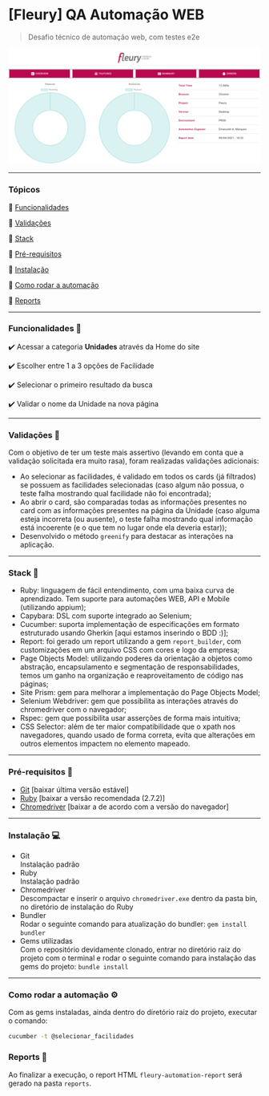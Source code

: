 # [Fleury]  QA Automação WEB

>Desafio técnico de automação web, com testes e2e

<p align="center">
  <img src="public/fleury-report.png" width="600">
</p>

---

### Tópicos

:small_blue_diamond: [Funcionalidades](#funcionalidades-pushpin)

:small_blue_diamond: [Validações](#validações-crystal_ball)

:small_blue_diamond: [Stack](#stack-rocket)

:small_blue_diamond: [Pré-requisitos](#pré-requisitos-link)

:small_blue_diamond: [Instalação](#instalação-computer)

:small_blue_diamond: [Como rodar a automação](#como-rodar-a-automação-gear)

:small_blue_diamond: [Reports](#reports-file_folder)

---

### Funcionalidades :pushpin:

:heavy_check_mark: Acessar a categoria **Unidades** através da Home do site

:heavy_check_mark: Escolher entre 1 a 3 opções de Facilidade

:heavy_check_mark: Selecionar o primeiro resultado da busca

:heavy_check_mark: Validar o nome da Unidade na nova página

---

### Validações :crystal_ball:

Com o objetivo de ter um teste mais assertivo (levando em conta que a validação solicitada era muito rasa), foram realizadas validações adicionais:
- Ao selecionar as facilidades, é validado em todos os cards (já filtrados) se possuem as facilidades selecionadas (caso algum não possua, o teste falha mostrando qual facilidade não foi encontrada);
- Ao abrir o card, são comparadas todas as informações presentes no card com as informações presentes na página da Unidade (caso alguma esteja incorreta (ou ausente), o teste falha mostrando qual informação está incoerente (e o que tem no lugar onde ela deveria estar));
- Desenvolvido o método `greenify` para destacar as interações na aplicação.
---

### Stack :rocket:
- Ruby: linguagem de fácil entendimento, com uma baixa curva de aprendizado. Tem suporte para automações WEB, API e Mobile (utilizando appium);
- Capybara: DSL com suporte integrado ao Selenium;
- Cucumber: suporta implementação de especificações em formato estruturado usando Gherkin [aqui estamos inserindo o BDD :)];
- Report: foi gerado um report utilizando a gem `report_builder`, com customizações em um arquivo CSS com cores e logo da empresa;
- Page Objects Model: utilizando poderes da orientação a objetos como abstração, encapsulamento e segmentação de responsabilidades, temos um ganho na organização e reaproveitamento de código nas páginas;
- Site Prism: gem para melhorar a implementação do Page Objects Model;
- Selenium Webdriver: gem que possibilita as interações através do chromedriver com o navegador;
- Rspec: gem que possibilita usar asserções de forma mais intuitiva;
- CSS Selector: além de ter maior compatibilidade que o xpath nos navegadores, quando usado de forma correta, evita que alterações em outros elementos impactem no elemento mapeado.
---

### Pré-requisitos :link:


- [Git](https://git-scm.com) [baixar última versão estável]
- [Ruby](https://rubyinstaller.org/downloads) [baixar a versão recomendada (2.7.2)]
- [Chromedriver](https://chromedriver.chromium.org/downloads) [baixar a de acordo com a versão do navegador]

---

### Instalação :computer:

- Git\
Instalação padrão
- Ruby\
Instalação padrão
- Chromedriver\
Descompactar e inserir o arquivo `chromedriver.exe` dentro da pasta bin, no diretório de instalação do Ruby
- Bundler\
Rodar o seguinte comando para atualização do bundler: `gem install bundler`
- Gems utilizadas\
Com o repositório devidamente clonado, entrar no diretório raiz do projeto com o terminal e rodar o seguinte comando para instalação das gems do projeto: `bundle install`

---

### Como rodar a automação :gear:

Com as gems instaladas, ainda dentro do diretório raiz do projeto, executar o comando:
```bash
cucumber -t @selecionar_facilidades
```

### Reports :file_folder:

Ao finalizar a execução, o report HTML `fleury-automation-report` será gerado na pasta `reports`.
